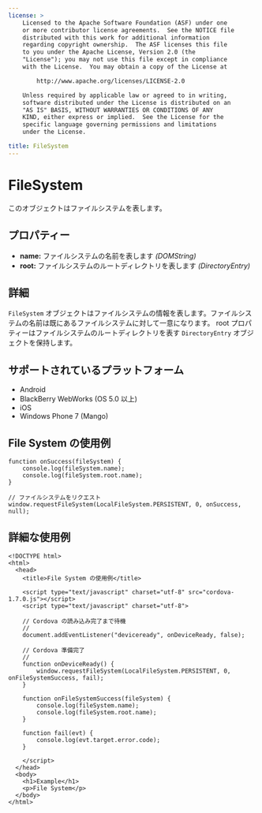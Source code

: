 ```yaml
---
license: >
    Licensed to the Apache Software Foundation (ASF) under one
    or more contributor license agreements.  See the NOTICE file
    distributed with this work for additional information
    regarding copyright ownership.  The ASF licenses this file
    to you under the Apache License, Version 2.0 (the
    "License"); you may not use this file except in compliance
    with the License.  You may obtain a copy of the License at

        http://www.apache.org/licenses/LICENSE-2.0

    Unless required by applicable law or agreed to in writing,
    software distributed under the License is distributed on an
    "AS IS" BASIS, WITHOUT WARRANTIES OR CONDITIONS OF ANY
    KIND, either express or implied.  See the License for the
    specific language governing permissions and limitations
    under the License.

title: FileSystem
---
```


FileSystem
==========

このオブジェクトはファイルシステムを表します。

プロパティー
----------

- __name:__ ファイルシステムの名前を表します _(DOMString)_
- __root:__ ファイルシステムのルートディレクトリを表します _(DirectoryEntry)_

詳細
-------

`FileSystem` オブジェクトはファイルシステムの情報を表します。ファイルシステムの名前は既にあるファイルシステムに対して一意になります。 root プロパティーはファイルシステムのルートディレクトリを表す `DirectoryEntry` オブジェクトを保持します。

サポートされているプラットフォーム
-------------------

- Android
- BlackBerry WebWorks (OS 5.0 以上)
- iOS
- Windows Phone 7 (Mango)

File System の使用例
-------------------------

    function onSuccess(fileSystem) {
        console.log(fileSystem.name);
        console.log(fileSystem.root.name);
    }

    // ファイルシステムをリクエスト
    window.requestFileSystem(LocalFileSystem.PERSISTENT, 0, onSuccess, null);

詳細な使用例
------------

    <!DOCTYPE html>
    <html>
      <head>
        <title>File System の使用例</title>

        <script type="text/javascript" charset="utf-8" src="cordova-1.7.0.js"></script>
        <script type="text/javascript" charset="utf-8">

        // Cordova の読み込み完了まで待機
        //
        document.addEventListener("deviceready", onDeviceReady, false);

        // Cordova 準備完了
        //
        function onDeviceReady() {
            window.requestFileSystem(LocalFileSystem.PERSISTENT, 0, onFileSystemSuccess, fail);
        }

        function onFileSystemSuccess(fileSystem) {
            console.log(fileSystem.name);
            console.log(fileSystem.root.name);
        }

        function fail(evt) {
            console.log(evt.target.error.code);
        }

        </script>
      </head>
      <body>
        <h1>Example</h1>
        <p>File System</p>
      </body>
    </html>
